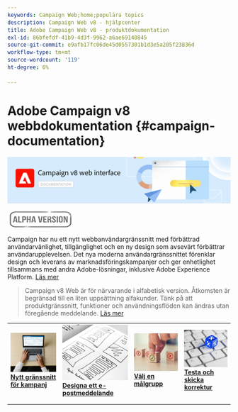 ```yaml
---
keywords: Campaign Web;home;populära topics
description: Campaign Web v8 - hjälpcenter
title: Adobe Campaign Web v8 - produktdokumentation
exl-id: 86bfefdf-41b9-4d3f-9962-a6ae69140845
source-git-commit: e9afb17fc06de45d0557301b1d3e5a205f23836d
workflow-type: tm+mt
source-wordcount: '119'
ht-degree: 6%

---
```


# Adobe Campaign v8 webbdokumentation {#campaign-documentation}

![](assets/do-not-localize/banner-documentationv8.png)

![](assets/do-not-localize/badge.png)


Campaign har nu ett nytt webbanvändargränssnitt med förbättrad användarvänlighet, tillgänglighet och en ny design som avsevärt förbättrar användarupplevelsen. Det nya moderna användargränssnittet förenklar design och leverans av marknadsföringskampanjer och ger enhetlighet tillsammans med andra Adobe-lösningar, inklusive Adobe Experience Platform. [Läs mer](get-started/get-started.md)

>Campaign v8 Web är för närvarande i alfabetisk version. Åtkomsten är begränsad till en liten uppsättning alfakunder. Tänk på att produktgränssnitt, funktioner och användningsflöden kan ändras utan föregående meddelande. [Läs mer](rn/release-notes.md)


<table style="table-layout:fixed"><tr style="border: 0;">
<td>
<a href="get-started/user-interface.md">
<img alt="nytt användargränssnitt" src="assets/do-not-localize/email-create.jpeg">
</a>
<div><a href="get-started/user-interface.md"><strong>Nytt gränssnitt för kampanj</strong>
</div>
<p>
</td>
<td>
<a href="content/create-email-content.md">
<img alt="Sällan" src="assets/do-not-localize/email-design.jpg">
</a>
<div>
<a href="content/create-email-content.md"><strong>Designa ett e-postmeddelande</strong></a>
</div>
<p></td>
<td>
<a href="audience/about-audiences.md">
<img alt="Målgrupper" src="assets/do-not-localize/email-opt-out.jpg">
</a>
<div>
<a href="audience/about-audiences.md"><strong>Välj en målgrupp</strong></a>
</div>
<p>
</td>
<td>
<a href="preview-test/proofs.md">
<img alt="Validering" src="assets/do-not-localize/email-config.jpg">
</a>
<div>
<a href="preview-test/proofs.md"><strong>Testa och skicka korrektur</strong></a>
</div>
<p>
</td>
</tr></table>

